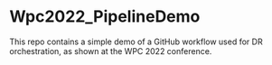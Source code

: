 # Wpc2022_PipelineDemo

This repo contains a simple demo of a GitHub workflow used for DR orchestration, as shown at the WPC 2022 conference.
